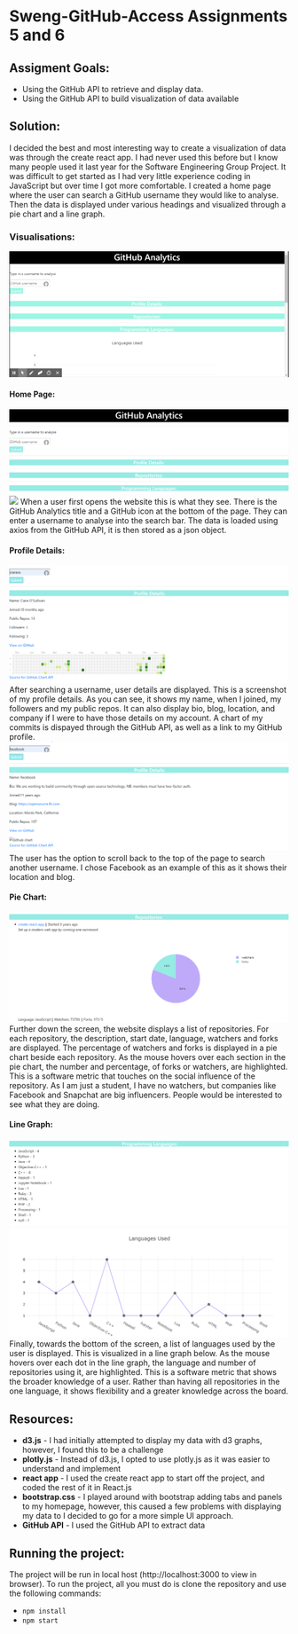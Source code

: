 # Sweng-GitHub-Access Assignments 5 and 6

## Assigment Goals:
* Using the GitHub API to retrieve and display data.
* Using the GitHub API to build visualization of data available 

## Solution:
I decided the best and most interesting way to create a visualization of data was through the create react app. I had never used this before but I know many people used it last year for the Software Engineering Group Project. It was difficult to get started as I had very little experience coding in JavaScript but over time I got more comfortable. I created a home page where the user can search a GitHub username they would like to analyse. Then the data is displayed under various headings and visualized through a pie chart and a line graph. 

### Visualisations:
![](README%20screenshots/React%20App.gif)
#### Home Page:
![](README%20screenshots/home%20page%20.png)
![](README%screenshots/facebook-1200x630.png)
When a user first opens the website this is what they see. There is the GitHub Analytics title and a GitHub icon at the bottom of the page. They can enter a username to analyse into the search bar. The data is loaded using axios from the GitHub API, it is then stored as a json object. 
#### Profile Details:
![](README%20screenshots/profile%20details.png)
After searching a username, user details are displayed. This is a screenshot of my profile details. As you can see, it shows my name, when I joined, my followers and my public repos. It can also display bio, blog, location, and company if I were to have those details on my account. A chart of my commits is dispayed through the GitHub API, as well as a link to my GitHub profile. 
![](README%20screenshots/facebook%20profile%20details.png)
The user has the option to scroll back to the top of the page to search another username. I chose Facebook as an example of this as it shows their location and blog. 
#### Pie Chart:
![](README%20screenshots/pie%20chart.png)
Further down the screen, the website displays a list of repositories. For each repository, the description, start date, language, watchers and forks are displayed. The percentage of watchers and forks is displayed in a pie chart beside each repository. As the mouse hovers over each section in the pie chart, the number and percentage, of forks or watchers, are highlighted. This is a software metric that touches on the social influence of the repository. As I am just a student, I have no watchers, but companies like Facebook and Snapchat are big influencers. People would be interested to see what they are doing. 
#### Line Graph:
![](README%20screenshots/programming%20languages.png)
![](README%20screenshots/line%20graph.png)
Finally, towards the bottom of the screen, a list of languages used by the user is displayed. This is visualized in a line graph below. As the mouse hovers over each dot in the line graph, the language and number of repositories using it, are highlighted. This is a software metric that shows the broader knowledge of a user. Rather than having all repositories in the one language, it shows flexibility and a greater knowledge across the board.

## Resources:
* **d3.js** - I had initially attempted to display my data with d3 graphs, however, I found this to be a challenge 
* **plotly.js** - Instead of d3.js, I opted to use plotly.js as it was easier to understand and implement
* **react app** - I used the create react app to start off the project, and coded the rest of it in React.js
* **bootstrap.css** - I played around with bootstrap adding tabs and panels to my homepage, however, this caused a few problems with displaying my data to I decided to go for a more simple UI approach. 
* **GitHub API** - I used the GitHub API to extract data 

## Running the project:
The project will be run in local host (http://localhost:3000 to view in browser). 
To run the project, all you must do is clone the repository and use the following commands:
* `npm install` 
* `npm start`

